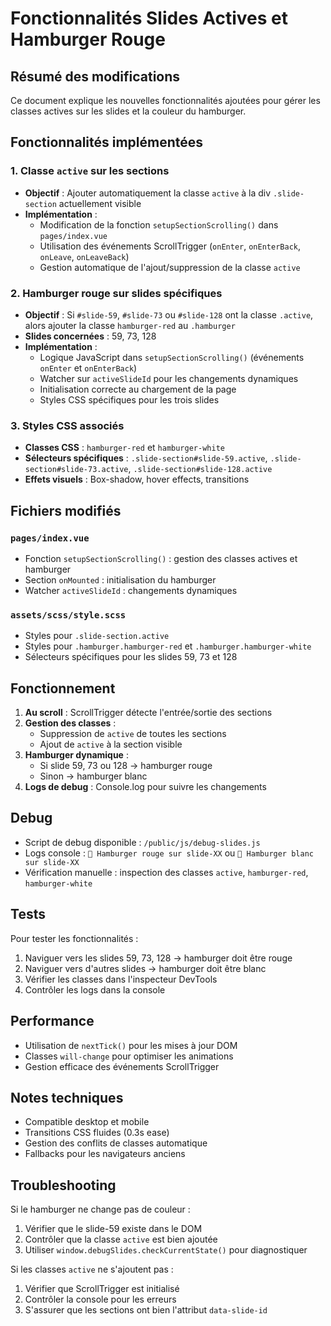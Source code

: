 # Fonctionnalités Slides Actives et Hamburger Rouge

## Résumé des modifications

Ce document explique les nouvelles fonctionnalités ajoutées pour gérer les classes actives sur les slides et la couleur du hamburger.

## Fonctionnalités implémentées

### 1. Classe `active` sur les sections

- **Objectif** : Ajouter automatiquement la classe `active` à la div `.slide-section` actuellement visible
- **Implémentation** : 
  - Modification de la fonction `setupSectionScrolling()` dans `pages/index.vue`
  - Utilisation des événements ScrollTrigger (`onEnter`, `onEnterBack`, `onLeave`, `onLeaveBack`)
  - Gestion automatique de l'ajout/suppression de la classe `active`

### 2. Hamburger rouge sur slides spécifiques

- **Objectif** : Si `#slide-59`, `#slide-73` ou `#slide-128` ont la classe `.active`, alors ajouter la classe `hamburger-red` au `.hamburger`
- **Slides concernées** : 59, 73, 128
- **Implémentation** :
  - Logique JavaScript dans `setupSectionScrolling()` (événements `onEnter` et `onEnterBack`)
  - Watcher sur `activeSlideId` pour les changements dynamiques
  - Initialisation correcte au chargement de la page
  - Styles CSS spécifiques pour les trois slides

### 3. Styles CSS associés

- **Classes CSS** : `hamburger-red` et `hamburger-white`
- **Sélecteurs spécifiques** : `.slide-section#slide-59.active`, `.slide-section#slide-73.active`, `.slide-section#slide-128.active`
- **Effets visuels** : Box-shadow, hover effects, transitions

## Fichiers modifiés

### `pages/index.vue`
- Fonction `setupSectionScrolling()` : gestion des classes actives et hamburger
- Section `onMounted` : initialisation du hamburger
- Watcher `activeSlideId` : changements dynamiques

### `assets/scss/style.scss`
- Styles pour `.slide-section.active`
- Styles pour `.hamburger.hamburger-red` et `.hamburger.hamburger-white`
- Sélecteurs spécifiques pour les slides 59, 73 et 128

## Fonctionnement

1. **Au scroll** : ScrollTrigger détecte l'entrée/sortie des sections
2. **Gestion des classes** : 
   - Suppression de `active` de toutes les sections
   - Ajout de `active` à la section visible
3. **Hamburger dynamique** :
   - Si slide 59, 73 ou 128 → hamburger rouge
   - Sinon → hamburger blanc
4. **Logs de debug** : Console.log pour suivre les changements

## Debug

- Script de debug disponible : `/public/js/debug-slides.js`
- Logs console : `🍔 Hamburger rouge sur slide-XX` ou `🍔 Hamburger blanc sur slide-XX`
- Vérification manuelle : inspection des classes `active`, `hamburger-red`, `hamburger-white`

## Tests

Pour tester les fonctionnalités :

1. Naviguer vers les slides 59, 73, 128 → hamburger doit être rouge
2. Naviguer vers d'autres slides → hamburger doit être blanc
3. Vérifier les classes dans l'inspecteur DevTools
4. Contrôler les logs dans la console

## Performance

- Utilisation de `nextTick()` pour les mises à jour DOM
- Classes `will-change` pour optimiser les animations
- Gestion efficace des événements ScrollTrigger

## Notes techniques

- Compatible desktop et mobile
- Transitions CSS fluides (0.3s ease)
- Gestion des conflits de classes automatique
- Fallbacks pour les navigateurs anciens

## Troubleshooting

Si le hamburger ne change pas de couleur :
1. Vérifier que le slide-59 existe dans le DOM
2. Contrôler que la classe `active` est bien ajoutée
3. Utiliser `window.debugSlides.checkCurrentState()` pour diagnostiquer

Si les classes `active` ne s'ajoutent pas :
1. Vérifier que ScrollTrigger est initialisé
2. Contrôler la console pour les erreurs
3. S'assurer que les sections ont bien l'attribut `data-slide-id` 
